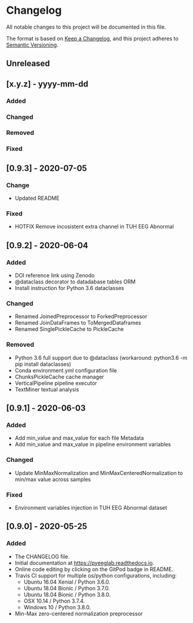 # Changelog
All notable changes to this project will be documented in this file.

The format is based on [Keep a Changelog](https://keepachangelog.com/en/1.0.0/),
and this project adheres to [Semantic Versioning](https://semver.org/spec/v2.0.0.html).

## Unreleased

## [x.y.z] - yyyy-mm-dd
### Added
### Changed
### Removed
### Fixed


## [0.9.3] - 2020-07-05

### Change
* Updated README

### Fixed
* HOTFIX Remove incosistent extra channel in TUH EEG Abnormal


## [0.9.2] - 2020-06-04
### Added
* DOI reference link using Zenodo
* @dataclass decorator to datadabase tables ORM
* Install instruction for Python 3.6 dataclasses

### Changed
* Renamed JoinedPreprocessor to ForkedPreprocessor
* Renamed JoinDataFrames to ToMergedDataframes
* Renamed SinglePickleCache to PickleCache

### Removed
* Python 3.6 full support due to @dataclass
    (workaround: python3.6 -m pip install dataclasses)
* Conda environment.yml configuration file
* ChunksPickleCache cache manager
* VerticalPipeline pipeline executor
* TextMiner textual analysis


## [0.9.1] - 2020-06-03
### Added
* Add min_value and max_value for each file Metadata
* Add min_value and max_value in pipeline environment variables

### Changed
* Update MinMaxNormalization and MinMaxCenteredNormalization to min/max value across samples

### Fixed
* Environment variables injection in TUH EEG Abnormal dataset


## [0.9.0] - 2020-05-25
### Added
* The CHANGELOG file.
* Initial documentation at https://pyeeglab.readthedocs.io.
* Online code editing by clicking on the GitPod badge in README.
* Travis CI support for multiple os/python configurations, including:
    * Ubuntu 16.04 Xenial / Python 3.6.0.
    * Ubuntu 18.04 Bionic / Python 3.7.0.
    * Ubuntu 18.04 Bionic / Python 3.8.0.
    * OSX 10.14 / Python 3.7.4.
    * Windows 10 / Python 3.8.0.
* Min-Max zero-centered normalization preprocessor
